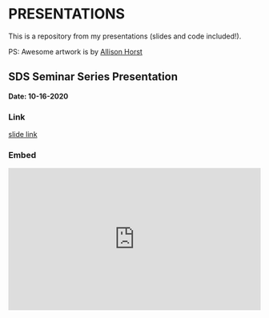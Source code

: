 
# PRESENTATIONS

This is a repository from my presentations (slides and code included!).

PS: Awesome artwork is by [Allison Horst](https://github.com/allisonhorst/stats-illustrations)

## SDS Seminar Series Presentation
**Date: 10-16-2020**

### Link

[slide link](/mbennett_did.html)


### Embed

<style>
.resp-container {
    position: relative;
    overflow: hidden;
    padding-top: 56.25%;
}

.testiframe {
    position: absolute;
    top: 0;
    left: 0;
    width: 100%;
    height: 100%;
    border: 0;
}
</style>

<div class="resp-container">
    <iframe class="testiframe" src="https://maibennett.github.io/sds_did/mbennett_did.html">
      Oops! Your browser doesn't suppor this.
    </iframe>
</div>
